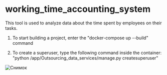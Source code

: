 # working_time_accounting_system
This tool is used to analyze data about the time spent by employees on their tasks.

1. To start building a project, enter the "docker-compose up --build" command

2. To create a superuser, type the following command inside the container:
"python /app/Outsourcing_data_services/manage.py createsuperuser"

![Снимок](https://github.com/MaximKvashennikov/Working_time_accounting_system/assets/64595211/0a666714-124e-4dcd-a690-3cde5ae7a660)
